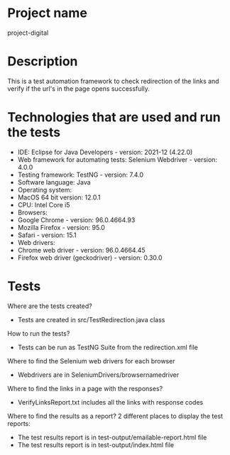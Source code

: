 # Project name
project-digital

# Description
This is a test automation framework to check redirection of the links and verify if the url's in the page opens successfully.

# Technologies that are used and run the tests
- IDE: Eclipse for Java Developers - version: 2021-12 (4.22.0)
- Web framework for automating tests:  Selenium Webdriver - version: 4.0.0
- Testing framework: TestNG - version: 7.4.0
- Software language: Java
- Operating system: 
- MacOS 64 bit version: 12.0.1
- CPU: Intel Core i5
- Browsers:
- Google Chrome - version: 96.0.4664.93
- Mozilla Firefox - version: 95.0
- Safari - version: 15.1
- Web drivers:
- Chrome web driver - version: 96.0.4664.45
- Firefox web driver (geckodriver) - version: 0.30.0

# Tests
Where are the tests created?
- Tests are created in src/TestRedirection.java class

How to run the tests?
- Tests can be run as TestNG Suite from the redirection.xml file

Where to find the Selenium web drivers for each browser
- Webdrivers are in SeleniumDrivers/browsernamedriver

Where to find the links in a page with the responses?
- VerifyLinksReport.txt includes all the links with response codes

Where to find the results as a report?
2 different places to display the test reports:
- The test results report is in test-output/emailable-report.html file
- The test results report is in test-output/index.html file


